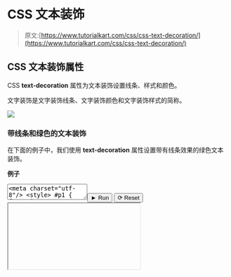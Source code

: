 # CSS 文本装饰

> 原文:[https://www.tutorialkart.com/css/css-text-decoration/](https://www.tutorialkart.com/css/css-text-decoration/)

## CSS 文本装饰属性

CSS **text-decoration** 属性为文本装饰设置线条、样式和颜色。

文字装饰是文字装饰线条、文字装饰颜色和文字装饰样式的简称。

[![](../Images/925da31b32d6bc3827932f6c8afb11bb.png)](https://www.tutorialkart.com/)

### 带线条和绿色的文本装饰

在下面的例子中，我们使用 **text-decoration** 属性设置带有线条效果的绿色文本装饰。

**例子**

<textarea name="html" id="code_1"><meta charset="utf-8"/> <style> #p1 { font-size: 50px; text-decoration: line-through green; } </style> <p id="p1">你好世界。</p></textarea><button class="coderun" onclick="submitCode_1()">► Run</button> <button class="codereset" onclick="resetCode_1()">⟳ Reset</button><iframe id="output_1" onload="resizeIframe(this)">&#13; </div>&#13; </div>&#13; </div> &#13; &#13; </div>&#13; <script>&amp;#13; let initValue_1='';&amp;#13; let html_editor_1;&amp;#13; let render_1 = function() {&amp;#13; let source = html_editor_1.getValue();&amp;#13; &amp;#13; let iframe = document.querySelector('#output_1'),&amp;#13; iframe_doc = iframe.contentDocument;&amp;#13; &amp;#13; iframe_doc.open();&amp;#13; iframe_doc.write(source);&amp;#13; iframe_doc.close();&amp;#13; };&amp;#13; &amp;#13; html_editor_1 = CodeMirror.fromTextArea(document.getElementById("code_1"), {&amp;#13; lineNumbers: false,&amp;#13; mode: "htmlmixed",&amp;#13; theme: "tk"&amp;#13; });&amp;#13; &amp;#13; // SETTING CODE EDITORS INITIAL CONTENT&amp;#13; $initValue_1 = html_editor_1.getValue();&amp;#13; render_1();&amp;#13; &amp;#13; function resetCode_1() {&amp;#13; html_editor_1.setValue($initValue_1);&amp;#13; render_1();&amp;#13; }&amp;#13; function submitCode_1() {&amp;#13; render_1();&amp;#13; }&amp;#13; </script> <h3>结论</h3> <p>在这个<a href="https://www.tutorialkart.com/css/"> CSS 教程</a>中，我们学习了<strong>文本修饰</strong>属性，以及如何使用这个属性来处理 HTML 元素，并附有示例。</p> </body> </html></iframe>